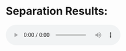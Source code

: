 # Separation Results:

<script src="http://api.html5media.info/1.1.8/html5media.min.js"></script>


<audio controls preload> 
    <source src="https://raw.githubusercontent.com/interactiveaudiolab/MCFT/master/demos/mix_samp1_2src.ogg”></source> 
</audio>
